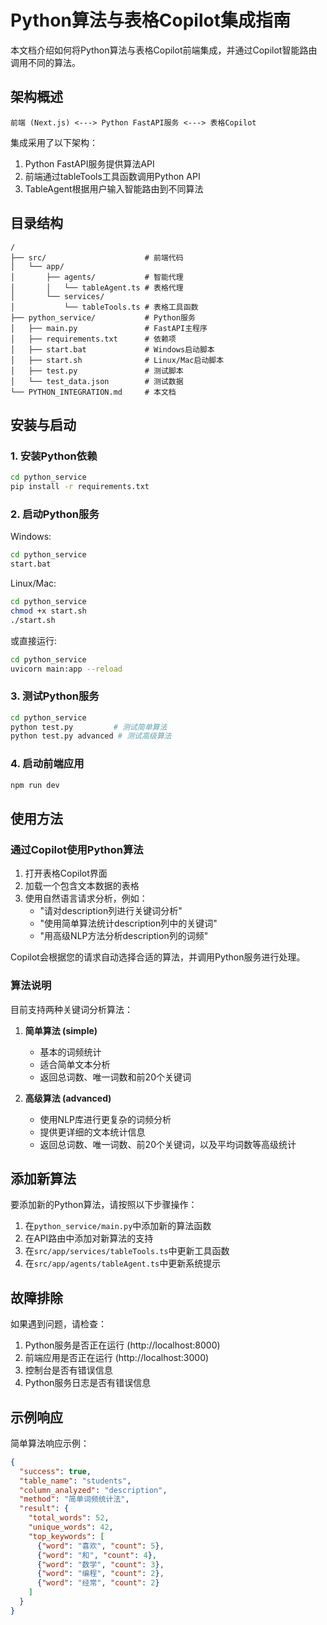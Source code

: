 # Python算法与表格Copilot集成指南

本文档介绍如何将Python算法与表格Copilot前端集成，并通过Copilot智能路由调用不同的算法。

## 架构概述

```
前端 (Next.js) <---> Python FastAPI服务 <---> 表格Copilot
```

集成采用了以下架构：
1. Python FastAPI服务提供算法API
2. 前端通过tableTools工具函数调用Python API
3. TableAgent根据用户输入智能路由到不同算法

## 目录结构

```
/
├── src/                      # 前端代码
│   └── app/
│       ├── agents/           # 智能代理
│       │   └── tableAgent.ts # 表格代理
│       └── services/
│           └── tableTools.ts # 表格工具函数
├── python_service/           # Python服务
│   ├── main.py               # FastAPI主程序
│   ├── requirements.txt      # 依赖项
│   ├── start.bat             # Windows启动脚本
│   ├── start.sh              # Linux/Mac启动脚本
│   ├── test.py               # 测试脚本
│   └── test_data.json        # 测试数据
└── PYTHON_INTEGRATION.md     # 本文档
```

## 安装与启动

### 1. 安装Python依赖

```bash
cd python_service
pip install -r requirements.txt
```

### 2. 启动Python服务

Windows:
```bash
cd python_service
start.bat
```

Linux/Mac:
```bash
cd python_service
chmod +x start.sh
./start.sh
```

或直接运行:
```bash
cd python_service
uvicorn main:app --reload
```

### 3. 测试Python服务

```bash
cd python_service
python test.py         # 测试简单算法
python test.py advanced # 测试高级算法
```

### 4. 启动前端应用

```bash
npm run dev
```

## 使用方法

### 通过Copilot使用Python算法

1. 打开表格Copilot界面
2. 加载一个包含文本数据的表格
3. 使用自然语言请求分析，例如：
   - "请对description列进行关键词分析"
   - "使用简单算法统计description列中的关键词"
   - "用高级NLP方法分析description列的词频"

Copilot会根据您的请求自动选择合适的算法，并调用Python服务进行处理。

### 算法说明

目前支持两种关键词分析算法：

1. **简单算法 (simple)**
   - 基本的词频统计
   - 适合简单文本分析
   - 返回总词数、唯一词数和前20个关键词

2. **高级算法 (advanced)**
   - 使用NLP库进行更复杂的词频分析
   - 提供更详细的文本统计信息
   - 返回总词数、唯一词数、前20个关键词，以及平均词数等高级统计

## 添加新算法

要添加新的Python算法，请按照以下步骤操作：

1. 在`python_service/main.py`中添加新的算法函数
2. 在API路由中添加对新算法的支持
3. 在`src/app/services/tableTools.ts`中更新工具函数
4. 在`src/app/agents/tableAgent.ts`中更新系统提示

## 故障排除

如果遇到问题，请检查：

1. Python服务是否正在运行 (http://localhost:8000)
2. 前端应用是否正在运行 (http://localhost:3000)
3. 控制台是否有错误信息
4. Python服务日志是否有错误信息

## 示例响应

简单算法响应示例：
```json
{
  "success": true,
  "table_name": "students",
  "column_analyzed": "description",
  "method": "简单词频统计法",
  "result": {
    "total_words": 52,
    "unique_words": 42,
    "top_keywords": [
      {"word": "喜欢", "count": 5},
      {"word": "和", "count": 4},
      {"word": "数学", "count": 3},
      {"word": "编程", "count": 2},
      {"word": "经常", "count": 2}
    ]
  }
}
``` 